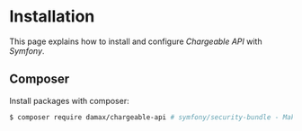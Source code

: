 # Installation

This page explains how to install and configure _Chargeable API_ with _Symfony_.

## Composer

Install packages with composer:

```bash
$ composer require damax/chargeable-api # symfony/security-bundle - Make sure security component is installed.
```
